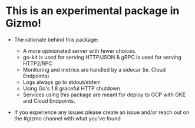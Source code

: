 # This is an experimental package in Gizmo!

* The rationale behind this package:
    * A more opinionated server with fewer choices.
    * go-kit is used for serving HTTP/JSON & gRPC is used for serving HTTP2/RPC
    * Monitoring and metrics are handled by a sidecar (ie. Cloud Endpoints)
    * Logs always go to stdout/stderr
    * Using Go's 1.8 graceful HTTP shutdown
    * Services using this package are meant for deploy to GCP with GKE and Cloud Endpoints.

* If you experience any issues please create an issue and/or reach out on the #gizmo channel with what you've found 
